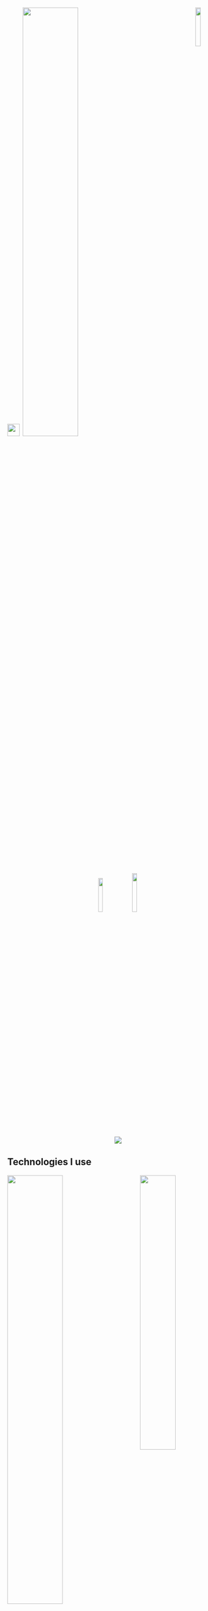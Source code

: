 
# <img src="https://user-images.githubusercontent.com/5679180/79618120-0daffb80-80be-11ea-819e-d2b0fa904d07.gif" width="28px"> <img width="50%" src= "https://readme-typing-svg.demolab.com?font=Fira+Code&pause=1000&color=FFFFFF&background=FF6AAA00&vCenter=false&multiline=true&width=435&height=30&lines=Hi+there%2C+I'm+Kita."><img align="right" width="15%" src="https://komarev.com/ghpvc/?username=furinajpg&color=191717">

<div align="center">


<div align="left" width="100%">


<p align="center">
  <a href="https://github.com/tokyoshades" target"blank_"><img width="14%" src="https://img.shields.io/badge/GitHub%20-000000.svg?&style=for-the-badge&logo=github&logoColor=white"></a>
  <a href="https://open.spotify.com/user/cd92kcy4bhtcyyhkyhiq5xhu6?si=85eb603f1a824c4b" target"blank_"><img width="15%" src="https://img.shields.io/badge/Spotify%20-000000.svg?&style=for-the-badge&logo=spotify&logoColor=white"></a>
 <p>

<p align="center">
<img src="https://lanyard.kyrie25.me/api/971120135656058901?decoration=true&gradient=443e6f-332d5e-251f50-211d3c&useDisplayName=true&animationDuration=2s&waveColor=251f50&imgStyle=square&imgBorderRadius=25px&bg=000000&idleMessage=bleached" <p href="https://discord.com/users/971120135656058901" target="blank_"></p>

## Technologies I use

<img width="50%" align="center" src="https://skillicons.dev/icons?i=python,js,nodejs,ts,next,html,css,sass,atom,ps,ae,ai,pr,figma&perline=7">
<img  align="right" width="40%" src="https://count.getloli.com/get/@:tokyoshades?theme=asoul">

<p align="left">
I'm not compeletly good at all.
</p>

<p align="right">
It counts wrong i think...
</p>

## My Stats

<div align="left" width="100%">

<img width="40%" src="https://github-readme-stats.vercel.app/api?username=tokyoshades&show_icons=false&theme=rose_pine&hide_border=true&bg_color=0D1117">
<img width="40%" src="https://github-readme-stats.vercel.app/api/top-langs/?username=tokyoshades&theme=rose_pine&hide_border=true&include_all_commits=true&count_private=true&layout=donut&bg_color=0D1117">

<img src="https://github-readme-activity-graph.vercel.app/graph?username=tokyoshades&theme=react-dark">
